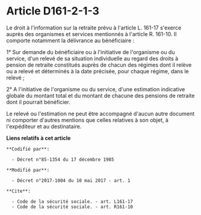 # Article D161-2-1-3

Le droit à l'information sur la retraite prévu à l'article L. 161-17 s'exerce auprès des organismes et services mentionnés à
l'article R. 161-10. Il comporte notamment la délivrance au bénéficiaire :

1° Sur demande du bénéficiaire ou à l'initiative de l'organisme ou du service, d'un relevé de sa situation individuelle au
regard des droits à pension de retraite constitués auprès de chacun des régimes dont il relève ou a relevé et déterminés à la
date précisée, pour chaque régime, dans le relevé ;

2° A l'initiative de l'organisme ou du service, d'une estimation indicative globale du montant total et du montant de chacune
des pensions de retraite dont il pourrait bénéficier.

Le relevé ou l'estimation ne peut être accompagné d'aucun autre document ni comporter d'autres mentions que celles relatives
à son objet, à l'expéditeur et au destinataire.

**Liens relatifs à cet article**

	**Codifié par**:

	  - Décret n°85-1354 du 17 décembre 1985

	**Modifié par**:

	  - Décret n°2017-1004 du 10 mai 2017 - art. 1

	**Cite**:

	  - Code de la sécurité sociale. - art. L161-17
	  - Code de la sécurité sociale. - art. R161-10
